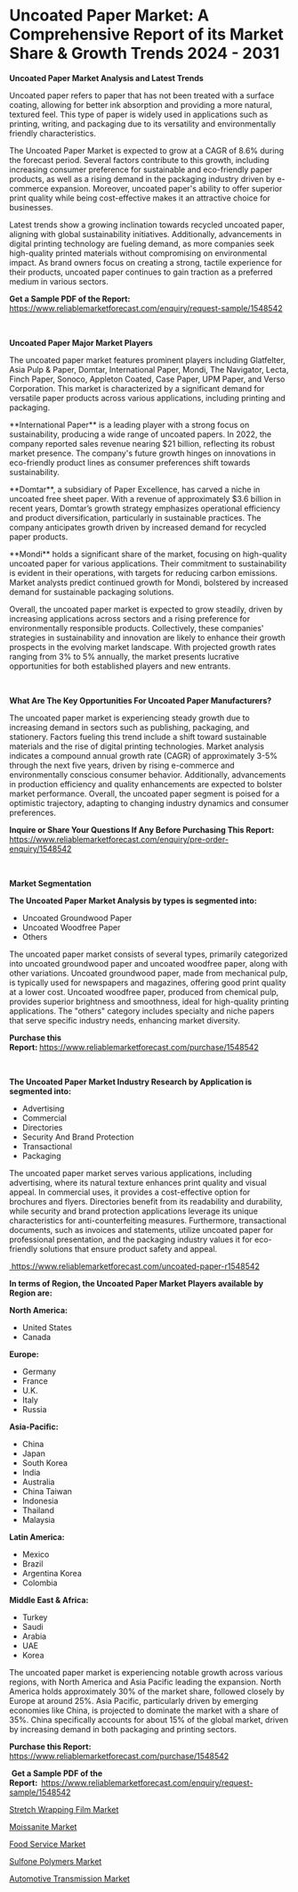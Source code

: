 <p><h1>Uncoated Paper Market: A Comprehensive Report of its Market Share & Growth Trends 2024 - 2031</h1></p><p><strong>Uncoated Paper Market Analysis and Latest Trends</strong></p>
<p><p>Uncoated paper refers to paper that has not been treated with a surface coating, allowing for better ink absorption and providing a more natural, textured feel. This type of paper is widely used in applications such as printing, writing, and packaging due to its versatility and environmentally friendly characteristics. </p><p>The Uncoated Paper Market is expected to grow at a CAGR of 8.6% during the forecast period. Several factors contribute to this growth, including increasing consumer preference for sustainable and eco-friendly paper products, as well as a rising demand in the packaging industry driven by e-commerce expansion. Moreover, uncoated paper's ability to offer superior print quality while being cost-effective makes it an attractive choice for businesses.</p><p>Latest trends show a growing inclination towards recycled uncoated paper, aligning with global sustainability initiatives. Additionally, advancements in digital printing technology are fueling demand, as more companies seek high-quality printed materials without compromising on environmental impact. As brand owners focus on creating a strong, tactile experience for their products, uncoated paper continues to gain traction as a preferred medium in various sectors.</p></p>
<p><strong>Get a Sample PDF of the Report:&nbsp;</strong> <a href="https://www.reliablemarketforecast.com/enquiry/request-sample/1548542?utm_campaign=121&utm_medium=2&utm_source=Github&utm_content=ia&utm_term=14112024&utm_id=uncoated-paper">https://www.reliablemarketforecast.com/enquiry/request-sample/1548542</a></p>
<p>&nbsp;</p>
<p><strong>Uncoated Paper Major Market Players</strong></p>
<p><p>The uncoated paper market features prominent players including Glatfelter, Asia Pulp & Paper, Domtar, International Paper, Mondi, The Navigator, Lecta, Finch Paper, Sonoco, Appleton Coated, Case Paper, UPM Paper, and Verso Corporation. This market is characterized by a significant demand for versatile paper products across various applications, including printing and packaging.</p><p>**International Paper** is a leading player with a strong focus on sustainability, producing a wide range of uncoated papers. In 2022, the company reported sales revenue nearing $21 billion, reflecting its robust market presence. The company's future growth hinges on innovations in eco-friendly product lines as consumer preferences shift towards sustainability.</p><p>**Domtar**, a subsidiary of Paper Excellence, has carved a niche in uncoated free sheet paper. With a revenue of approximately $3.6 billion in recent years, Domtar’s growth strategy emphasizes operational efficiency and product diversification, particularly in sustainable practices. The company anticipates growth driven by increased demand for recycled paper products.</p><p>**Mondi** holds a significant share of the market, focusing on high-quality uncoated paper for various applications. Their commitment to sustainability is evident in their operations, with targets for reducing carbon emissions. Market analysts predict continued growth for Mondi, bolstered by increased demand for sustainable packaging solutions.</p><p>Overall, the uncoated paper market is expected to grow steadily, driven by increasing applications across sectors and a rising preference for environmentally responsible products. Collectively, these companies' strategies in sustainability and innovation are likely to enhance their growth prospects in the evolving market landscape. With projected growth rates ranging from 3% to 5% annually, the market presents lucrative opportunities for both established players and new entrants.</p></p>
<p>&nbsp;</p>
<p><strong>What Are The Key Opportunities For Uncoated Paper Manufacturers?</strong></p>
<p><p>The uncoated paper market is experiencing steady growth due to increasing demand in sectors such as publishing, packaging, and stationery. Factors fueling this trend include a shift toward sustainable materials and the rise of digital printing technologies. Market analysis indicates a compound annual growth rate (CAGR) of approximately 3-5% through the next five years, driven by rising e-commerce and environmentally conscious consumer behavior. Additionally, advancements in production efficiency and quality enhancements are expected to bolster market performance. Overall, the uncoated paper segment is poised for a optimistic trajectory, adapting to changing industry dynamics and consumer preferences.</p></p>
<p><strong>Inquire or Share Your Questions If Any Before Purchasing This Report:</strong> <a href="https://www.reliablemarketforecast.com/enquiry/pre-order-enquiry/1548542?utm_campaign=121&utm_medium=2&utm_source=Github&utm_content=ia&utm_term=14112024&utm_id=uncoated-paper">https://www.reliablemarketforecast.com/enquiry/pre-order-enquiry/1548542</a></p>
<p>&nbsp;</p>
<p><strong>Market Segmentation</strong></p>
<p><strong>The Uncoated Paper Market Analysis by types is segmented into:</strong></p>
<p><ul><li>Uncoated Groundwood Paper</li><li>Uncoated Woodfree Paper</li><li>Others</li></ul></p>
<p><p>The uncoated paper market consists of several types, primarily categorized into uncoated groundwood paper and uncoated woodfree paper, along with other variations. Uncoated groundwood paper, made from mechanical pulp, is typically used for newspapers and magazines, offering good print quality at a lower cost. Uncoated woodfree paper, produced from chemical pulp, provides superior brightness and smoothness, ideal for high-quality printing applications. The "others" category includes specialty and niche papers that serve specific industry needs, enhancing market diversity.</p></p>
<p><strong>Purchase this Report:&nbsp;</strong><a href="https://www.reliablemarketforecast.com/purchase/1548542?utm_campaign=121&utm_medium=2&utm_source=Github&utm_content=ia&utm_term=14112024&utm_id=uncoated-paper">https://www.reliablemarketforecast.com/purchase/1548542</a></p>
<p>&nbsp;</p>
<p><strong>The Uncoated Paper Market Industry Research by Application is segmented into:</strong></p>
<p><ul><li>Advertising</li><li>Commercial</li><li>Directories</li><li>Security And Brand Protection</li><li>Transactional</li><li>Packaging</li></ul></p>
<p><p>The uncoated paper market serves various applications, including advertising, where its natural texture enhances print quality and visual appeal. In commercial uses, it provides a cost-effective option for brochures and flyers. Directories benefit from its readability and durability, while security and brand protection applications leverage its unique characteristics for anti-counterfeiting measures. Furthermore, transactional documents, such as invoices and statements, utilize uncoated paper for professional presentation, and the packaging industry values it for eco-friendly solutions that ensure product safety and appeal.</p></p>
<p><a href="https://www.reliablemarketforecast.com/uncoated-paper-r1548542?utm_campaign=121&utm_medium=2&utm_source=Github&utm_content=ia&utm_term=14112024&utm_id=uncoated-paper">&nbsp;https://www.reliablemarketforecast.com/uncoated-paper-r1548542</a></p>
<p><strong>In terms of Region, the Uncoated Paper Market Players available by Region are:</strong></p>
<p>
    <p> <strong> North America: </strong>
        <ul>
            <li>United States</li>
            <li>Canada</li>
        </ul>
        </p> 
    <p> <strong> Europe: </strong>
        <ul>
            <li>Germany</li>
            <li>France</li>
            <li>U.K.</li>
            <li>Italy</li>
            <li>Russia</li>
        </ul>
        </p> 
    <p> <strong> Asia-Pacific: </strong>
        <ul>
            <li>China</li>
            <li>Japan</li>
            <li>South Korea</li>
            <li>India</li>
            <li>Australia</li>
            <li>China Taiwan</li>
            <li>Indonesia</li>
            <li>Thailand</li>
            <li>Malaysia</li>
        </ul>
        </p> 
    <p> <strong> Latin America: </strong>
        <ul>
            <li>Mexico</li>
            <li>Brazil</li>
            <li>Argentina Korea</li>
            <li>Colombia</li>
        </ul>
        </p> 
    <p> <strong> Middle East & Africa: </strong>
        <ul>
            <li>Turkey</li>
            <li>Saudi</li>
            <li>Arabia</li>
            <li>UAE</li>
            <li>Korea</li>
        </ul>
    </p>
    </p>
<p><p>The uncoated paper market is experiencing notable growth across various regions, with North America and Asia Pacific leading the expansion. North America holds approximately 30% of the market share, followed closely by Europe at around 25%. Asia Pacific, particularly driven by emerging economies like China, is projected to dominate the market with a share of 35%. China specifically accounts for about 15% of the global market, driven by increasing demand in both packaging and printing sectors.</p></p>
<p><strong>Purchase this Report: </strong><a href="https://www.reliablemarketforecast.com/purchase/1548542?utm_campaign=121&utm_medium=2&utm_source=Github&utm_content=ia&utm_term=14112024&utm_id=uncoated-paper">https://www.reliablemarketforecast.com/purchase/1548542</a></p>
<p>&nbsp;<strong>Get a Sample PDF of the Report:&nbsp;&nbsp;</strong><a href="https://www.reliablemarketforecast.com/enquiry/request-sample/1548542?utm_campaign=121&utm_medium=2&utm_source=Github&utm_content=ia&utm_term=14112024&utm_id=uncoated-paper">https://www.reliablemarketforecast.com/enquiry/request-sample/1548542</a></p>
<p><strong></strong></p>
<p><p><a href="https://issuu.com/reportprime-2/docs/stretch-wrapping-film-market-size-2_3904f74aae7e31?utm_campaign=121&utm_medium=2&utm_source=Github&utm_content=ia&utm_term=14112024&utm_id=uncoated-paper">Stretch Wrapping Film Market</a></p><p><a href="https://www.linkedin.com/pulse/moissanite-market-outlook-complete-industry-analysis-2024-inpqc?utm_campaign=121&utm_medium=2&utm_source=Github&utm_content=ia&utm_term=14112024&utm_id=uncoated-paper">Moissanite Market</a></p><p><a href="https://issuu.com/reportprime-2/docs/food-service-market-size-2030.pptx_5bbd36efb30b73?utm_campaign=121&utm_medium=2&utm_source=Github&utm_content=ia&utm_term=14112024&utm_id=uncoated-paper">Food Service Market</a></p><p><a href="https://www.linkedin.com/pulse/sulfone-polymers-market-size-growth-trends-statistics-zi6oc?utm_campaign=121&utm_medium=2&utm_source=Github&utm_content=ia&utm_term=14112024&utm_id=uncoated-paper">Sulfone Polymers Market</a></p><p><a href="https://www.linkedin.com/pulse/automotive-transmission-market-outlook-current-assessment-myspe?utm_campaign=121&utm_medium=2&utm_source=Github&utm_content=ia&utm_term=14112024&utm_id=uncoated-paper">Automotive Transmission Market</a></p></p>